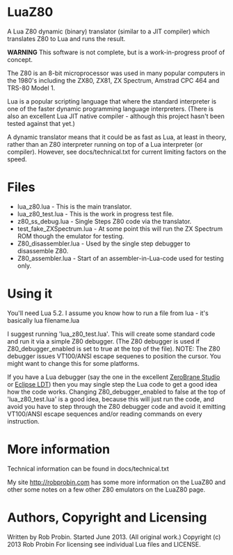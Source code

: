 LuaZ80
======

A Lua Z80 dynamic (binary) translator (similar to a JIT compiler) which translates Z80 to Lua and runs the result.

**WARNING** This software is not complete, but is a work-in-progress proof of concept.

The Z80 is an 8-bit microprocessor was used in many popular computers in the 1980's including the ZX80, ZX81, ZX Spectrum, Amstrad CPC 464 and TRS-80 Model 1.

Lua is a popular scripting language that where the standard interpreter is one of the faster dynamic programming language interpreters. (There is also an excellent Lua JIT native compiler - although this project hasn't been tested against that yet.)

A dynamic translator means that it could be as fast as Lua, at least in theory, rather than an Z80 interpreter running on top of a Lua interpreter (or compiler). However, see docs/technical.txt for current limiting factors on the speed.

Files
=====

- lua_z80.lua - This is the main translator.
- lua_z80_test.lua - This is the work in progress test file.
- z80_ss_debug.lua - Single Steps Z80 code via the translator.
- test_fake_ZXSpectrum.lua - At some point this will run the ZX Spectrum ROM though the emulator for testing.
- Z80_disassembler.lua - Used by the single step debugger to disassemble Z80.
- Z80_assembler.lua - Start of an assembler-in-Lua-code used for testing only.

Using it
========
You'll need Lua 5.2. I assume you know how to run a file from lua - it's basically
    lua filename.lua

I suggest running 'lua_z80_test.lua'. This will create some standard code and run it via a simple Z80 debugger. (The Z80 debugger is used if Z80_debugger_enabled is set to true at the top of the file). NOTE: The Z80 debugger issues VT100/ANSI escape sequenes to position the cursor. You might want to change this for some platforms.

If you have a Lua debugger (say the one in the excellent [ZeroBrane Studio][1] or [Eclipse LDT][2]) then you may single step the Lua code to get a good idea how the code works. Changing Z80_debugger_enabled to false at the top of 'lua_z80_test.lua' is a good idea, because this will just run the code, and avoid you have to step through the Z80 debugger code and avoid it emitting VT100/ANSI escape sequences and/or reading commands on every instruction.

[1]: http://studio.zerobrane.com "ZeroBrane Studio"
[2]: http://www.eclipse.org/koneki/ldt/ "Eclipse LDT"

More information
================
Technical information can be found in docs/technical.txt

My site http://robprobin.com has some more information on the LuaZ80 and other 
some notes on a few other Z80 emulators on the LuaZ80 page.

Authors, Copyright and Licensing
=================================
Written by Rob Probin. Started June 2013. (All original work.)
Copyright (c) 2013 Rob Probin
For licensing see individual Lua files and LICENSE. 


